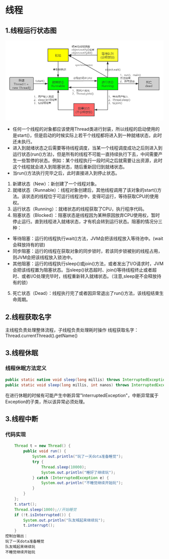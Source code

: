 # 线程
## 1.线程运行状态图
![](https://github.com/invoker-zy/notes/blob/master/images/线程状态转换图.png)
- 任何一个线程的对象都应该使用Thread类进行封装，所以线程的启动使用的是start()，但是启动的时候实际上若干个线程都将进入到一种就绪状态，此时还未执行。
- 进入到就绪状态之后需要等待线程调度，当某一个线程调度成功之后则进入到运行状态(run()方法)，但是所有的线程不可能一直持续执行下去，中间需要产生一些暂停的状态。例如：某个线程执行一段时间之后就需要让出资源，此时这个线程就会进入到阻塞状态，随后重新回归到就绪状态。
- 当run()方法执行完毕之后，此时直接进入到停止状态。
1. 新建状态（New）：新创建了一个线程对象。
2. 就绪状态（Runnable）：线程对象创建后，其他线程调用了该对象的start()方法。该状态的线程位于可运行线程池中，变得可运行，等待获取CPU的使用权。
3. 运行状态（Running）：就绪状态的线程获取了CPU，执行程序代码。
4. 阻塞状态（Blocked）：阻塞状态是线程因为某种原因放弃CPU使用权，暂时停止运行。直到线程进入就绪状态，才有机会转到运行状态。阻塞的情况分三种：
 - 等待阻塞：运行的线程执行wait()方法，JVM会把该线程放入等待池中。(wait会释放持有的锁)
 - 同步阻塞：运行的线程在获取对象的同步锁时，若该同步锁被别的线程占用，则JVM会把该线程放入锁池中。
 - 其他阻塞：运行的线程执行sleep()或join()方法，或者发出了I/O请求时，JVM会把该线程置为阻塞状态。当sleep()状态超时、join()等待线程终止或者超时、或者I/O处理完毕时，线程重新转入就绪状态。（注意,sleep是不会释放持有的锁）
5. 死亡状态（Dead）：线程执行完了或者因异常退出了run()方法，该线程结束生命周期。
## 2.线程获取名字
 主线程负责处理整体流程，子线程负责处理耗时操作
  线程获取名字：Thread.currentThread().getName()
## 3.线程休眠
### 线程休眠方法定义
```java
public static native void sleep(long millis) throws InterruptedException;//毫秒
public static void sleep(long millis, int nanos) throws InterruptedException;//纳秒
```
在进行休眠的时候有可能产生中断异常"InterruptedException"，中断异常属于Exception的子类，所以该异常必须处理。

## 3.线程中断
### 代码实现
```java
	Thread t = new Thread() {
		public void run() {
			System.out.println("玩了一天dota准备睡觉");
			try {
				Thread.sleep(10000);
				System.out.println("睡好了继续玩");
			} catch (InterruptedException e) {
				System.out.println("不睡觉继续开始玩");
			}
		}
	};
	t.start();
	Thread.sleep(1000);//开始睡觉
	if (!t.isInterrupted()) {
		System.out.println("队友喊起来继续玩");
		t.interrupt();
	}
控制台输出：
玩了一天dota准备睡觉
队友喊起来继续玩
不睡觉继续开始玩
```
